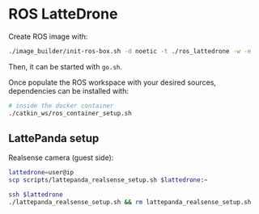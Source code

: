 # ROS LatteDrone
Create ROS image with:
```bash
./image_builder/init-ros-box.sh -d noetic -t ./ros_lattedrone -w -e
```
Then, it can be started with `go.sh`.

Once populate the ROS workspace with your desired sources, dependencies can be installed with:
```bash
# inside the docker container
./catkin_ws/ros_container_setup.sh
```

## LattePanda setup
Realsense camera (guest side):
```bash
lattedrone=user@ip
scp scripts/lattepanda_realsense_setup.sh $lattedrone:~

ssh $lattedrone
./lattepanda_realsense_setup.sh && rm lattepanda_realsense_setup.sh
```
